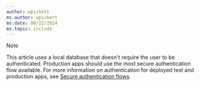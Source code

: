 ```yaml
---
author: wpickett
ms.author: wpickett
ms.date: 08/22/2024
ms.topic: include
---
```

> [!NOTE]
> This article uses a local database that doesn't require the user to be authenticated. Production apps should use the most secure authentication flow available. For more information on authentication for deployed test and production apps, see [Secure authentication flows](/entra/identity-platform/authentication-flows-app-scenarios#web-app-that-signs-in-a-user).

